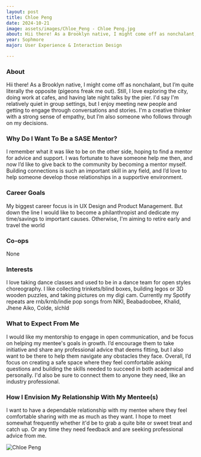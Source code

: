 ```yaml
---
layout: post
title: Chloe Peng 
date: 2024-10-21
image: assets/images/Chloe_Peng - Chloe Peng.jpg
about: Hii there! As a Brooklyn native, I might come off as nonchalant, but I’m quite literally the opposite (pigeons freak me out). Still, I love exploring the city, doing work at cafes, and having late night talks by the pier. I'd say I'm relatively quiet in group settings, but I enjoy meeting new people and getting to engage through conversations and stories. I'm a creative thinker with a strong sense of empathy, but I’m also someone who follows through on my decisions.
year: Sophmore
major: User Experience & Interaction Design

---
```


### About

Hii there! As a Brooklyn native, I might come off as nonchalant, but I’m quite literally the opposite (pigeons freak me out). Still, I love exploring the city, doing work at cafes, and having late night talks by the pier. I'd say I'm relatively quiet in group settings, but I enjoy meeting new people and getting to engage through conversations and stories. I'm a creative thinker with a strong sense of empathy, but I’m also someone who follows through on my decisions.

### Why Do I Want To Be a SASE Mentor?

I remember what it was like to be on the other side, hoping to find a mentor for advice and support. I was fortunate to have someone help me then, and now I’d like to give back to the community by becoming a mentor myself. Building connections is such an important skill in any field, and I’d love to help someone develop those relationships in a supportive environment.

### Career Goals

My biggest career focus is in UX Design and Product Management. But down the line I would like to become a philanthropist and dedicate my time/savings to important causes. Otherwise, I'm aiming to retire early and travel the world

### Co-ops

None

### Interests

I love taking dance classes and used to be in a dance team for open styles choreography. I like collecting trinkets/blind boxes, building legos or 3D wooden puzzles, and taking pictures on my digi cam. Currently my Spotify repeats are rnb/krnb/indie pop songs from NIKI, Beabadoobee, Khalid, Jhene Aiko, Colde, slchld

### What to Expect From Me

I would like my mentorship to engage in open communication, and be focus on helping my mentee's goals in growth. I’d encourage them to take initiative and share any professional advice that deems fitting, but I also want to be there to help them navigate any obstacles they face. Overall, I’d focus on creating a safe space where they feel comfortable asking questions and building the skills needed to succeed in both academical and personally. I'd also be sure to connect them to anyone they need, like an industry professional.

### How I Envision My Relationship With My Mentee(s) 

I want to have a dependable relationship with my mentee where they feel comfortable sharing with me as much as they want. I hope to meet somewhat frequently whether it'd be to grab a quite bite or sweet treat and catch up. Or any time they need feedback and are seeking professional advice from me.

<div class="text-center my-5">
    <img src="https://sase-drexel.github.io/mentorship-2024/assets/images/Chloe_Peng - Chloe Peng.jpg" alt="Chloe Peng" class="rounded post-img" />
</div>
